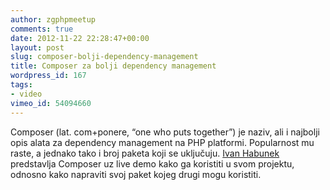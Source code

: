 ```yaml
---
author: zgphpmeetup
comments: true
date: 2012-11-22 22:28:47+00:00
layout: post
slug: composer-bolji-dependency-management
title: Composer za bolji dependency management
wordpress_id: 167
tags:
- video
vimeo_id: 54094660
---
```


Composer (lat. com+ponere, “one who puts together”) je naziv, ali i najbolji opis alata za dependency management na PHP platformi. Popularnost mu raste, a jednako tako i broj paketa koji se uključuju. [Ivan Habunek](http://twitter.com/ihabunek) predstavlja Composer uz live demo kako ga koristiti u svom projektu, odnosno kako napraviti svoj paket kojeg drugi mogu koristiti.


